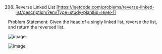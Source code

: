 206. Reverse Linked List [https://leetcode.com/problems/reverse-linked-list/description/?envType=study-plan&id=level-1]

Problem Statement: Given the head of a singly linked list, reverse the list, and return the reversed list.

![image](https://github.com/aryanv175/leetcode/assets/91381804/1ce6bdd8-3c90-46d9-baad-a9ca79cc2d0d)

![image](https://github.com/aryanv175/leetcode/assets/91381804/78776952-a0ac-471a-82b0-fe5f5875e05d)
